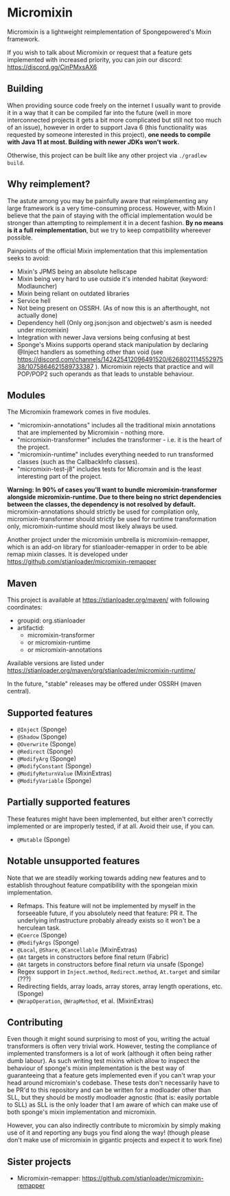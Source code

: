 # Micromixin

Micromixin is a lightweight reimplementation of Spongepowered's Mixin framework.

If you wish to talk about Micromixin or request that a feature gets implemented with
increased priority, you can join our discord: https://discord.gg/CjnPMxsAX6

## Building

When providing source code freely on the internet I usually want to provide it in a
way that it can be compiled far into the future (well in more interconnected projects
it gets a bit more complicated but still not too much of an issue), however in order to
support Java 6 (this functionality was requested by someone interested in this project),
<b>one needs to compile with Java 11 at most. Building with newer JDKs won't work.</b>

Otherwise, this project can be built like any other project via `./gradlew build`.

## Why reimplement?

The astute among you may be painfully aware that reimplementing any large framework is
a very time-consuming process. However, with Mixin I believe that the pain of staying
with the official implementation would be stronger than attempting to reimplement it
in a decent fashion. <b>By no means is it a full reimplementation</b>, but we try to
keep compatibility whereever possible.

Painpoints of the official Mixin implementation that this implementation seeks to avoid:
 - Mixin's JPMS being an absolute hellscape
 - Mixin being very hard to use outside it's intended habitat (keyword: Modlauncher)
 - Mixin being reliant on outdated libraries
 - Service hell
 - Not being present on OSSRH. (As of now this is an afterthought, not actually done)
 - Dependency hell (Only org.json:json and objectweb's asm is needed under micromixin)
 - Integration with newer Java versions being confusing at best
 - Sponge's Mixins supports operand stack manipulation by declaring @Inject handlers
   as something other than void (see
   <https://discord.com/channels/142425412096491520/626802111455297538/1075864621589733387>
   ). Micromixin rejects that practice and will POP/POP2 such operands as that leads
   to unstable behaviour.

## Modules

The Micromixin framework comes in five modules.

 - "micromixin-annotations" includes
all the traditional mixin annotations that are implemented by Micromixin - nothing more.
 - "micromixin-transformer" includes the transformer - i.e. it is the heart of the project.
 - "micromixin-runtime" includes everything needed to run transformed classes (such as the
CallbackInfo classes).
 - "micromixin-test-j8" includes tests for Micromxin and is the least interesting part of
the project.

<b>Warning: In 90% of cases you'll want to bundle micromixin-transformer alongside
micromixin-runtime. Due to there being no strict dependencies between the classes,
the dependency is not resolved by default.</b>
micromixin-annotations should strictly be used for compilation only,
micromixin-transformer should strictly be used for runtime transformation only,
micromixin-runtime should most likely always be used.

Another project under the micromixin umbrella is micromixin-remapper, which is an
add-on library for stianloader-remapper in order to be able remap mixin classes.
It is developed under https://github.com/stianloader/micromixin-remapper

## Maven

This project is available at https://stianloader.org/maven/ with following coordinates:
 - groupid: org.stianloader
 - artifactid:
   * micromixin-transformer
   * or micromixin-runtime
   * or micromixin-annotations

 Available versions are listed under
 https://stianloader.org/maven/org/stianloader/micromixin-runtime/

In the future, "stable" releases may be offered under OSSRH (maven central).

## Supported features

 - `@Inject` (Sponge)
 - `@Shadow` (Sponge)
 - `@Overwrite` (Sponge)
 - `@Redirect` (Sponge)
 - `@ModifyArg` (Sponge)
 - `@ModifyConstant` (Sponge)
 - `@ModifyReturnValue` (MixinExtras)
 - `@ModifyVariable` (Sponge)

## Partially supported features

These features might have been implemented, but either aren't correctly implemented
or are improperly tested, if at all. Avoid their use, if you can.

 - `@Mutable` (Sponge) 

## Notable unsupported features

Note that we are steadily working towards adding new features and to establish throughout
feature compatibility with the spongeian mixin implementation.

 - Refmaps. This feature will not be implemented by myself in the forseeable future,
   if you absolutely need that feature: PR it. The underlying infrastructure probably
   already exists so it won't be a herculean task.
 - `@Coerce` (Sponge)
 - `@ModifyArgs` (Sponge)
 - `@Local`, `@Share`, `@Cancellable` (MixinExtras)
 - `@At` targets in constructors before final return (Fabric)
 - `@At` targets in constructors before final return via unsafe (Sponge)
 - Regex support in `Inject.method`, `Redirect.method`, `At.target` and similar (???)
 - Redirecting fields, array loads, array stores, array length operations, etc. (Sponge)
 - `@WrapOperation`, `@WrapMethod`, et al. (MixinExtras)

## Contributing

Even though it might sound surprising to most of you, writing the actual transformers is
often very trivial work. However, testing the compliance of implemented transformers is
a lot of work (although it often being rather dumb labour). As such writing test mixins
which allow to inspect the behaviour of sponge's mixin implementation is the best way of
guaranteeing that a feature gets implemented even if you can't wrap your head around
micromixin's codebase. These tests don't necessarily have to be PR'd to this repository
and can be written for a modloader other than SLL, but they should be mostly modloader
agnostic (that is: easily portable to SLL) as SLL is the only loader that I am aware of
which can make use of both sponge's mixin implementation and micromixin.

However, you can also indirectly contribute to micromixin by simply making use of it
and reporting any bugs you find along the way! (though please don't make use of micromixin
in gigantic projects and expect it to work fine)

## Sister projects

- Micromixin-remapper: https://github.com/stianloader/micromixin-remapper
